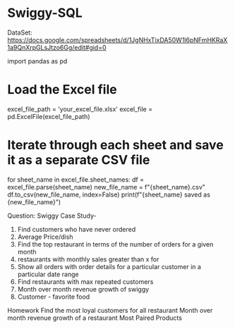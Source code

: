 # Swiggy-SQL

DataSet: https://docs.google.com/spreadsheets/d/1JgNHxTixDA50W1l6pNFmHKRaX1a9QnXrpGLsJtzo6Gg/edit#gid=0


import pandas as pd

# Load the Excel file
excel_file_path = 'your_excel_file.xlsx'
excel_file = pd.ExcelFile(excel_file_path)

# Iterate through each sheet and save it as a separate CSV file
for sheet_name in excel_file.sheet_names:
    df = excel_file.parse(sheet_name)
    new_file_name = f"{sheet_name}.csv"
    df.to_csv(new_file_name, index=False)
    print(f"{sheet_name} saved as {new_file_name}")



Question:
Swiggy Case Study-

1. Find customers who have never ordered
2. Average Price/dish
3. Find the top restaurant in terms of the number of orders for a given month
4. restaurants with monthly sales greater than x for 
5. Show all orders with order details for a particular customer in a particular date range
6. Find restaurants with max repeated customers 
7. Month over month revenue growth of swiggy
8. Customer - favorite food

Homework
Find the most loyal customers for all restaurant
Month over month revenue growth of a restaurant
Most Paired Products
